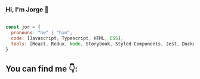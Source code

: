 ### Hi, I'm Jorge 👋
<img>

```js
const jor = {
  pronouns: "he" | "him",
  code: [Javascript, Typescript, HTML, CSS],
  tools: [React, Redux, Node, Storybook, Styled-Components, Jest, Docker]  
}
```

## You can find me :point_down::



<!--
**jorgebarcos/jorgebarcos** is a ✨ _special_ ✨ repository because its `README.md` (this file) appears on your GitHub profile.

Here are some ideas to get you started:

- 🔭 I’m currently working on ...
- 🌱 I’m currently learning ...
- 👯 I’m looking to collaborate on ...
- 🤔 I’m looking for help with ...
- 💬 Ask me about ...
- 📫 How to reach me: ...
- 😄 Pronouns: ...
- ⚡ Fun fact: ...
-->
